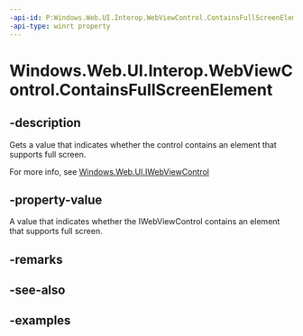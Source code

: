 ```yaml
---
-api-id: P:Windows.Web.UI.Interop.WebViewControl.ContainsFullScreenElement
-api-type: winrt property
---
```


<!-- Property syntax.
public bool ContainsFullScreenElement { get; }
-->

# Windows.Web.UI.Interop.WebViewControl.ContainsFullScreenElement

## -description
Gets a value that indicates whether the control contains an element that supports full screen.

For more info, see [Windows.Web.UI.IWebViewControl](../windows.web.ui/iwebviewcontrol.md)

## -property-value
A value that indicates whether the IWebViewControl contains an element that supports full screen.

## -remarks

## -see-also

## -examples

